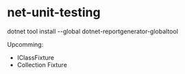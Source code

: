 # net-unit-testing

dotnet tool install --global dotnet-reportgenerator-globaltool

Upcomming:
- IClassFixture
- Collection Fixture